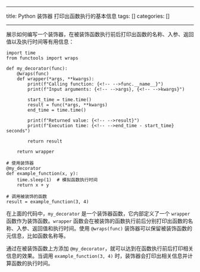 
--- 
title:  Python 装饰器 打印出函数执行的基本信息 
tags: []
categories: [] 

---
展示如何编写一个装饰器，在被装饰函数执行前后打印出函数的名称、入参、返回值以及执行时间等有用信息：

```
import time
from functools import wraps

def my_decorator(func):
    @wraps(func)
    def wrapper(*args, **kwargs):
        print(f"Calling function: {<!-- -->func.__name__}")
        print(f"Input arguments: {<!-- -->args}, {<!-- -->kwargs}")
        
        start_time = time.time()
        result = func(*args, **kwargs)
        end_time = time.time()
        
        print(f"Returned value: {<!-- -->result}")
        print(f"Execution time: {<!-- -->end_time - start_time} seconds")
        
        return result

    return wrapper

# 使用装饰器
@my_decorator
def example_function(x, y):
    time.sleep(1)  # 模拟函数执行时间
    return x + y

# 调用被装饰的函数
result = example_function(3, 4)

```

在上面的代码中，`my_decorator` 是一个装饰器函数，它内部定义了一个 `wrapper` 函数作为装饰函数。`wrapper` 函数会在被装饰的函数执行前后分别打印出函数的名称、入参、返回值和执行时间。使用 `@wraps(func)` 装饰器可以保留被装饰函数的元信息，比如函数名称等。

通过在被装饰函数上方添加 `@my_decorator`，就可以达到在函数执行前后打印相关信息的效果。当调用 `example_function(3, 4)` 时，装饰器会打印出相关信息并计算函数的执行时间。
